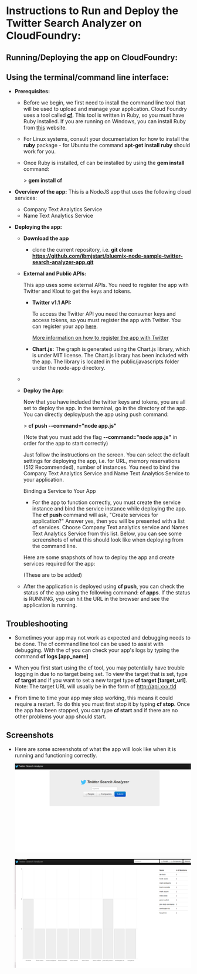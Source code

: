 Instructions to Run and Deploy the Twitter Search Analyzer on CloudFoundry:
===========================================================================

Running/Deploying the app on CloudFoundry:
------------------------------------------


Using the terminal/command line interface:
------------------------------------------

-   **Prerequisites:**
    -   Before we begin, we first need to install the command line tool that will be used to upload and manage your application. Cloud Foundry uses a tool called [**cf**](https://github.com/cloudfoundry/cf). This tool is written in Ruby, so you must have Ruby installed. If you are running on Windows, you can install Ruby from [this](http://rubyinstaller.org/downloads/) website. 

    -   For Linux systems, consult your documentation for how to install the **ruby** package - for Ubuntu the command **apt-get install ruby** should work for you.

    -   Once Ruby is installed, cf can be installed by using the **gem install** command:
        
        \> **gem install cf**


-   **Overview of the app:** This is a NodeJS app that uses the following cloud services:
    -   Company Text Analytics Service
    -   Name Text Analytics Service

-   **Deploying the app:**
    -   **Download the app**
        - clone the current repository, i.e. 
            **git clone https://github.com/ibmjstart/bluemix-node-sample-twitter-search-analyzer-app.git** 

    -   **External and Public APIs:**

        This app uses some external APIs. You need to register the app with Twitter and Klout to get the keys and tokens.

        -   **Twitter v1.1 API:**

            To access the Twitter API you need the consumer keys and access tokens, so you must register the app with Twitter. You can register your app [here](https://dev.twitter.com/).

            [More information on how to register the app with Twitter](registerTwitter.md)

        -   **Chart.js:**
            The graph is generated using the Chart.js library, which is under MIT license. The Chart.js library has been included with the app. The library is located in the public/javascripts folder under the node-app directory. 

    -

    -   **Deploy the App:**

        Now that you have included the twitter keys and tokens, you are all set to deploy the app. In the terminal, go in the directory of the app. You can directly deploy/push the app using push command:

        \> **cf push --command="node app.js"**

        (Note that you must add the flag **--command="node app.js"** in order for the app to start correctly)

        Just follow the instructions on the screen. You can select the default settings for deploying the app, i.e. for URL, memory reservations (512 Recommended), number of instances. You need to bind the Company Text Analytics Service and Name Text Analytics Service to your application. 

        Binding a Service to Your App

        -   For the app to function correctly, you must create the service instance and bind the service instance while deploying the app. The **cf push** command will ask, "Create services for application?" Answer yes, then you will be presented with a list of services. Choose Company Text analytics service and Names Text Analytics Service from this list. Below, you can see some screenshots of what this should look like when deploying from the command line.


        Here are some snapshots of how to deploy the app and create services required for the app: 
        
        (These are to be added)


    -   After the application is deployed using **cf push**, you can check the status of the app using the following command: **cf apps**. If the status is RUNNING, you can hit the URL in the browser and see the application is running.


Troubleshooting
-----------------------------------
-   Sometimes your app may not work as expected and debugging needs to be done. The cf command line tool can be used to assist with debugging. With the cf you can check your app's logs by typing the command **cf logs [app_name]** 

-   When you first start using the cf tool, you may potentially have trouble logging in due to no target being set. To view the target that is set, type **cf target** and if you want to set a new target type **cf target [target_url]**. Note: The target URL will usually be in the form of http://api.xxx.tld

-   From time to time your app may stop working, this means it could require a restart. To do this you must first stop it by typing **cf stop**. Once the app has been stopped, you can type **cf start** and if there are no other problems your app should start. 


Screenshots
------------------------------------
-   Here are some screenshots of what the app will look like when it is running and functioning correctly. 

    ![image](/images/workingApp1.png)
    
    ![image](/images/workingApp2.png)


